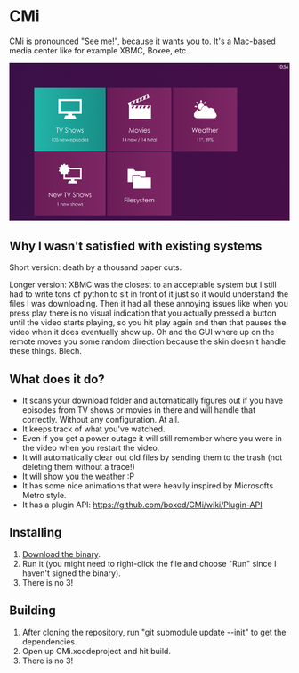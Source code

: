 # CMi

CMi is pronounced "See me!", because it wants you to. It's a Mac-based media center like for example XBMC, Boxee, etc. 

![CMi version 2.0](https://github.com/boxed/CMi/raw/master/screenshots/2013-04-21_1.png)


## Why I wasn't satisfied with existing systems

Short version: death by a thousand paper cuts.

Longer version: XBMC was the closest to an acceptable system but I still had to write tons of python to sit in front of it just so it would understand the files I was downloading. Then it had all these annoying issues like when you press play there is no visual indication that you actually pressed a button until the video starts playing, so you hit play again and then that pauses the video when it does eventually show up. Oh and the GUI where up on the remote moves you some random direction because the skin doesn't handle these things. Blech.

## What does it do?

* It scans your download folder and automatically figures out if you have episodes from TV shows or movies in there and will handle that correctly. Without any configuration. At all.
* It keeps track of what you've watched.
* Even if you get a power outage it will still remember where you were in the video when you restart the video.
* It will automatically clear out old files by sending them to the trash (not deleting them without a trace!)
* It will show you the weather :P
* It has some nice animations that were heavily inspired by Microsofts Metro style.
* It has a plugin API: https://github.com/boxed/CMi/wiki/Plugin-API

## Installing

1. <a href="https://github.com/boxed/CMi/releases">Download the binary</a>. 
2. Run it (you might need to right-click the file and choose "Run" since I haven't signed the binary).
3. There is no 3!

## Building

1. After cloning the repository, run "git submodule update --init" to get the dependencies.
2. Open up CMi.xcodeproject and hit build.
3. There is no 3!
